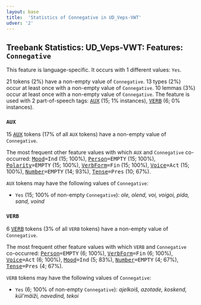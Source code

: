 ```yaml
---
layout: base
title:  'Statistics of Connegative in UD_Veps-VWT'
udver: '2'
---
```


## Treebank Statistics: UD_Veps-VWT: Features: `Connegative`

This feature is language-specific.
It occurs with 1 different values: `Yes`.

21 tokens (2%) have a non-empty value of `Connegative`.
13 types (2%) occur at least once with a non-empty value of `Connegative`.
10 lemmas (3%) occur at least once with a non-empty value of `Connegative`.
The feature is used with 2 part-of-speech tags: <tt><a href="vep_vwt-pos-AUX.html">AUX</a></tt> (15; 1% instances), <tt><a href="vep_vwt-pos-VERB.html">VERB</a></tt> (6; 0% instances).

### `AUX`

15 <tt><a href="vep_vwt-pos-AUX.html">AUX</a></tt> tokens (17% of all `AUX` tokens) have a non-empty value of `Connegative`.

The most frequent other feature values with which `AUX` and `Connegative` co-occurred: <tt><a href="vep_vwt-feat-Mood.html">Mood</a></tt><tt>=Ind</tt> (15; 100%), <tt><a href="vep_vwt-feat-Person.html">Person</a></tt><tt>=EMPTY</tt> (15; 100%), <tt><a href="vep_vwt-feat-Polarity.html">Polarity</a></tt><tt>=EMPTY</tt> (15; 100%), <tt><a href="vep_vwt-feat-VerbForm.html">VerbForm</a></tt><tt>=Fin</tt> (15; 100%), <tt><a href="vep_vwt-feat-Voice.html">Voice</a></tt><tt>=Act</tt> (15; 100%), <tt><a href="vep_vwt-feat-Number.html">Number</a></tt><tt>=EMPTY</tt> (14; 93%), <tt><a href="vep_vwt-feat-Tense.html">Tense</a></tt><tt>=Pres</tt> (10; 67%).

`AUX` tokens may have the following values of `Connegative`:

* `Yes` (15; 100% of non-empty `Connegative`): <em>ole, olend, voi, voigoi, pida, sand, voind</em>

### `VERB`

6 <tt><a href="vep_vwt-pos-VERB.html">VERB</a></tt> tokens (3% of all `VERB` tokens) have a non-empty value of `Connegative`.

The most frequent other feature values with which `VERB` and `Connegative` co-occurred: <tt><a href="vep_vwt-feat-Person.html">Person</a></tt><tt>=EMPTY</tt> (6; 100%), <tt><a href="vep_vwt-feat-VerbForm.html">VerbForm</a></tt><tt>=Fin</tt> (6; 100%), <tt><a href="vep_vwt-feat-Voice.html">Voice</a></tt><tt>=Act</tt> (6; 100%), <tt><a href="vep_vwt-feat-Mood.html">Mood</a></tt><tt>=Ind</tt> (5; 83%), <tt><a href="vep_vwt-feat-Number.html">Number</a></tt><tt>=EMPTY</tt> (4; 67%), <tt><a href="vep_vwt-feat-Tense.html">Tense</a></tt><tt>=Pres</tt> (4; 67%).

`VERB` tokens may have the following values of `Connegative`:

* `Yes` (6; 100% of non-empty `Connegative`): <em>ajelkoiš, azotade, koskend, kül'mäiži, navedind, tekoi</em>

